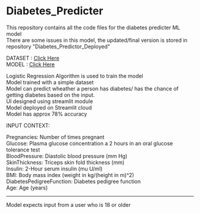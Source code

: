 # Diabetes_Predicter
This repository contains all the code files for the diabetes predicter ML model<br>
There are some issues in this model, the updated/final version is stored in repository "Diabetes_Predictor_Deployed"


DATASET : <a href="https://www.dropbox.com/s/uh7o7uyeghqkhoy/diabetes.csv?dl=0" target="_blank">Click Here</a><br>
MODEL   : <a href="https://sanjay-906-diabetes-predictor-deployed-ui-fbxqyx.streamlitapp.com" target="_blank">Click Here</a>


Logistic Regression Algorithm is used to train the model<br>
Model trained with a simple dataset<br>
Model can predict wheather a person has diabetes/ has the chance of getting diabetes based on the input.<br>
UI designed using streamlit module<br>
Model deployed on Streamlit cloud<br>
Model has approx 78% accuracy<br>

INPUT CONTEXT:

Pregnancies: Number of times pregnant<br>
Glucose: Plasma glucose concentration a 2 hours in an oral glucose tolerance test<br>
BloodPressure: Diastolic blood pressure (mm Hg)<br>
SkinThickness: Triceps skin fold thickness (mm)<br>
Insulin: 2-Hour serum insulin (mu U/ml)<br>
BMI: Body mass index (weight in kg/(height in m)^2)<br>
DiabetesPedigreeFunction: Diabetes pedigree function<br>
Age: Age (years)<br>


----------------------------------------

Model expects input from a user who is 18 or older
